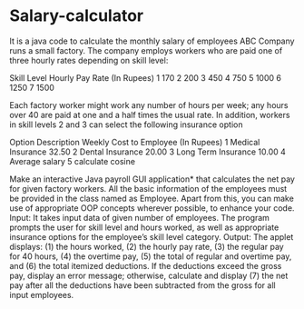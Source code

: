 # Salary-calculator

It is a java code to calculate the monthly salary of employees
ABC Company runs a small factory. The company employs workers who are paid one of
three hourly rates depending on skill level:

Skill Level Hourly Pay Rate (In Rupees)
1            170
2            200
3            450
4            750
5            1000
6            1250
7            1500

Each factory worker might work any number of hours per week; any hours over 40 are
paid at one and a half times the usual rate. In addition, workers in skill levels 2 and 3 can
select the following insurance option

Option Description Weekly Cost to Employee
(In Rupees)
1 Medical Insurance 32.50
2 Dental Insurance 20.00
3 Long Term Insurance 10.00
4 Average salary
5 calculate cosine

Make an interactive Java payroll GUI application* that calculates the net pay for given factory
workers. All the basic information of the employees must be provided in the class
named as Employee. Apart from this, you can make use of appropriate OOP concepts
wherever possible, to enhance your code.
Input: It takes input data of given number of employees. The program prompts the user
for skill level and hours worked, as well as appropriate insurance options for the
employee’s skill level category.
Output: The applet displays: (1) the hours worked, (2) the hourly pay rate, (3) the
regular pay for 40 hours, (4) the overtime pay, (5) the total of regular and overtime pay,
and (6) the total itemized deductions. If the deductions exceed the gross pay, display an
error message; otherwise, calculate and display (7) the net pay after all the deductions
have been subtracted from the gross for all input employees.
